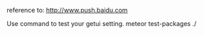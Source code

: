 reference to:
http://www.push.baidu.com

Use command to test your getui setting.
meteor test-packages ./